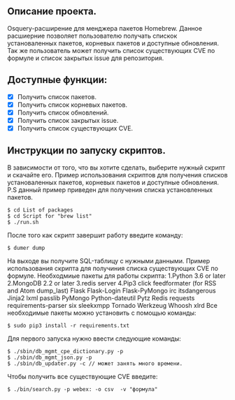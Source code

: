 ## Описание проекта.
Osquery-расширение для менджера пакетов Homebrew. Данное расшиерние позволяет пользователю получать спискок установаленных пакетов, корневых пакетов и доступные обновления. Так же пользователь может получить список существующих CVE по формуле и список закрытых issue для репозитория.
## Доступные функции:
- [x] Получить список пакетов.
- [x] Получить список корневых пакетов.
- [x] Получить список обновлений.
- [x] Получить список закрытых issue.
- [x] Получить список существующих CVE.
## Инструкции по запуску скриптов.
В зависимости от того, что вы хотите сделать, выберите нужный скрипт и скачайте его.
Пример использования скриптов для получения списков установаленных пакетов, корневых пакетов и доступные обновления.
P.S данный пример приведен для получения списка установленных пакетов.
```ShellSession
$ cd List of packages 
$ cd Script for "brew list"
$ ./run.sh
```
После того как скрипт завершит работу введите команду:
```ShellSession
$ dumer dump
```
На выходе вы получите SQL-таблицу с нужными данными.
Пример использования скрипта для получиния списка существующих CVE по формуле.
Необходмиые пакеты для работы скрипта:
1.Python 3.6 or later
2.MongoDB 2.2 or later
3.redis server
4.Pip3
   click
   feedformater (for RSS and Atom dump_last) 
   Flask
   Flask-Login
   Flask-PyMongo
   irc
   itsdangerous
   Jinja2
   lxml
   passlib
   PyMongo
   Python-dateutil
   Pytz
   Redis
   requests
   requirements-parser
   six
   sleekxmpp
   Tornado
   Werkzeug
   Whoosh 
   xlrd
Все необходимые пакеты можно установить с помощью команды:
```ShellSession
$ sudo pip3 install -r requirements.txt
```
Для первого запуска нужно ввести следующие команды:
```ShellSession
$ ./sbin/db_mgmt_cpe_dictionary.py -p
$ ./sbin/db_mgmt_json.py -p
$ ./sbin/db_updater.py -c // может занять много времени.
```
Чтобы получить все существующие CVE введите:
```ShellSession
$ ./bin/search.py -p webex: -o csv  -v "формула"
```

